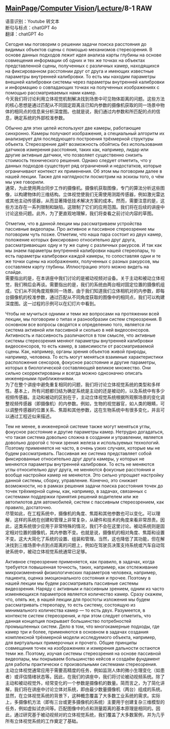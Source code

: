 ## [MainPage](../../index.md)/[Computer Vision](../README.md)/[Lecture](../Lecture.md)/8-1 RAW

语音识别：Youtube 转文本  
断句与标点：chatGPT 4o  
翻译：chatGPT 4o  

Сегодня мы поговорим о решении задачи поиска расстояния до видимых объектов сцены с помощью механизмов стереозрения. В основе данных подходов лежит идея анализа карты глубины на основе совмещения информации об одних и тех же точках на объектах представленной сцены, полученных с различных камер, находящихся на фиксированном расстоянии друг от друга и имеющих известные параметры внутренней калибровки. То есть мы находим параметры внешней калибровки системы через параметры внутренней калибровки и информацию о совпадающих точках на полученных изображениях с помощью рассматриваемых нами камер.  
今天我们将讨论利用立体视觉机制解决找到场景中可见物体距离的问题。这些方法的核心思想是通过匹配从不同固定距离且已知内参数的摄像机获取的同一场景中物体的相同点的信息来分析深度图。也就是说，我们通过内参数和所匹配的点的信息，确定系统的外部校准参数。

Обычно для этих целей используют две камеры, работающие синхронно. Камеры получают изображения, а специальный алгоритм их анализирует для последующего построения трёхмерной структуры объекта. Стереозрение даёт возможность обойтись без использования датчиков измерения расстояния, таких как, например, лидар или другие активные датчики, что позволяет существенно снизить стоимость технического решения. Однако следует отметить, что у данных подходов существует ряд ограничений и недостатков, которые ограничивают контекст их применения. Об этом мы поговорим далее в нашей лекции. Также для наглядности посмотрим на эскизы того, о чём мы уже говорили.  
通常，为此使用两台同步工作的摄像机。摄像机获取图像，专门的算法分析这些图像，以构建物体的三维结构。立体视觉使我们无需使用测距传感器，例如激光雷达或其他主动传感器，从而显著降低技术解决方案的成本。然而，需要注意的是，这些方法存在一系列限制和缺陷，这限制了它们的应用范围。我们将在后续的讲座中讨论这些问题。此外，为了更直观地理解，我们将查看之前讨论内容的草图。

Отметим, что в данной лекции мы рассматриваем устройства пассивные видеопары. Про активное и пассивное стереозрение мы поговорим чуть позже. Отметим, что наша пара состоит из двух камер, положение которых фиксировано относительно друг друга, рассматривающих одну и ту же сцену с различных ракурсов. И так как мы знаем параметры внутренней калибровки нашей стереопары, то есть параметры калибровки каждой камеры, то сопоставляя одни и те же точки сцены на изображениях, полученных с разных ракурсов, мы составляем карту глубины. Иллюстрацию этого можно видеть на слайде.  
需要指出的是，在本讲座中我们讨论的是被动视频对设备。关于主动和被动立体视觉，我们稍后会再谈。需要指出的是，我们的系统由两台相对固定位置的摄像机组成，它们从不同角度观察同一场景。由于我们知道我们立体相机对的内参数，即每台摄像机的校准参数，通过匹配从不同角度获取的图像中的相同点，我们可以构建深度图。这一过程的示例可以在幻灯片中看到。

Чтобы не мучиться одними и теми же вопросами на протяжении всей лекции, мы поговорим о типах и разнообразии систем стереозрения. В основном все вопросы сводятся к определению того, является ли система активной или пассивной и сколько в ней видеосенсоров. Активность и пассивность различаются в том смысле, что активные системы стереозрения меняют параметры внутренней калибровки видеосенсоров, то есть камер, в зависимости от рассматриваемой сцены. Как, например, органы зрения объектов живой природы, например, человека. То есть могут меняться взаимные характеристики расположения сенсоров, фокусное расстояние и другие параметры, которых в биологической составляющей великое множество. Они сильно скорректированы и всегда можно однозначно описать инженерными приближениями.  
为了在整个讲座中避免重复相同的问题，我们将讨论立体视觉系统的类型和多样性。基本上，所有问题都归结为确定系统是主动的还是被动的，以及系统中有多少视频传感器。主动和被动的区别在于，主动立体视觉系统根据所观察场景的变化调整视频传感器（即摄像机）的内参数。例如，生物的视觉器官，如人类的眼睛，可以调整传感器的位置关系、焦距和其他参数，这在生物系统中有很多变化，并且可以通过工程近似来描述。

Тем не менее, в инженерной системе также могут меняться углы, фокусное расстояние и другие параметры камер. Нетрудно догадаться, что такая система довольно сложна в создании и управлении, является довольно дорогой с точки зрения железа и используемых технологий. Поэтому применяется не часто, в очень узких случаях, которые мы не будем рассматривать. Пассивная же система представляет собой фиксированные относительно друг друга камеры, у которых не меняются параметры внутренней калибровки. То есть не меняются углы относительно друг друга, не меняются фокусные расстояния и вообще настройки камер не меняются. Это сильно упрощает настройку данной системы, сборку, управление. Конечно, это снижает возможности, но в рамках решения задачи поиска расстояния точек до точек трёхмерной сцены, как, например, в задачах, связанных с системами поддержки принятия решений водителем или же автопилотов для автомобилей, систем с пассивным стереозрением, как правило, достаточно.  
尽管如此，在工程系统中，摄像机的角度、焦距和其他参数也可以变化。可以理解，这样的系统在创建和管理上非常复杂，从硬件和技术的角度来看非常昂贵。因此，这类系统很少应用于非常特殊的情况，我们不会在这里讨论。被动系统则是固定相对位置的摄像机，其内参数不变。也就是说，摄像机的相对角度、焦距和设置不变。这大大简化了系统的设置、组装和管理。当然，这也降低了其功能，但在解决找到三维场景中点到点距离的问题上，例如在驾驶员决策支持系统或汽车自动驾驶系统中，被动立体视觉系统通常已足够。

Активное стереозрение применяется, как правило, в задачах, когда требуется повышенная точность, таких, например, как отслеживание микроизменений физиологических параметров человека, например, пациента, оценка эмоционального состояния и прочее. Поэтому в нашей лекции мы будем рассматривать пассивные системы видеозрения. Наряду с активным и пассивным зрением, одним из часто изменяющихся параметров является количество камер. Сразу скажем, что, опять же, в нашей лекции для простоты изложения мы будем рассматривать стереопару, то есть систему, состоящую из минимального количества камер — то есть двух. Разумеется, в контексте систем стереозрения, и при этом следует отметить, что данная концепция покрывает большинство потребностей промышленных систем. Дело в том, что многокамерные подходы, где камер три и более, применяются в основном в задачах создания комплексной трёхмерной модели исследуемого объекта, например, для виртуальных примерочных и прочего. Общие принципы совмещения точек на изображениях и измерения дальности остаются теми же. Поэтому, изучая системы стереозрения на основе пассивной видеопары, мы покрываем большинство кейсов и создаём фундамент для работы практически с произвольными системами стереозрения.  
主动立体视觉通常应用于需要高精度的任务，例如监测人体的微小生理变化（如患者）或评估情绪状态等。因此，在我们的讲座中，我们将讨论被动视频系统。除了主动和被动视觉外，经常变化的一个参数是摄像机的数量。简而言之，为了简化讲解，我们将在讲座中讨论立体对系统，即由最少数量摄像机（两台）组成的系统。显然，在立体视觉系统的背景下，这种概念覆盖了大多数工业系统的需求。实际上，多摄像机方法（即有三台或更多摄像机的系统）主要用于创建复杂三维模型的任务，例如虚拟试衣间等。匹配图像中的点和测量距离的基本原理是相同的。因此，通过研究基于被动视频对的立体视觉系统，我们覆盖了大多数案例，并为几乎所有立体视觉系统的工作奠定了基础。
